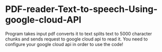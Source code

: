 # PDF-reader-Text-to-speech-Using-google-cloud-API
Program takes input pdf converts it to text splits text to 5000 character chunks and sends request to google cloud api to read it. You need to configure your google cloud api in order to use the code! 
